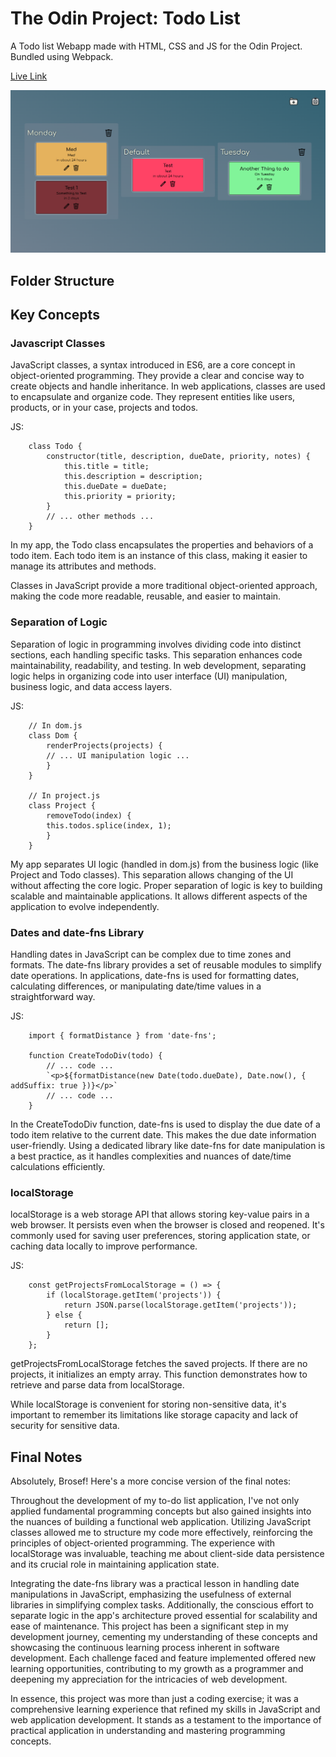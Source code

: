 # The Odin Project: Todo List

A Todo list Webapp made with HTML, CSS and JS for the Odin Project. Bundled using Webpack.

[Live Link](https://antonharbers.github.io/Odin-Todo-List/)

![Repo Image](/src/images/repoImage.png)

## Folder Structure

## Key Concepts

### Javascript Classes

JavaScript classes, a syntax introduced in ES6, are a core concept in object-oriented programming. They provide a clear and concise way to create objects and handle inheritance. In web applications, classes are used to encapsulate and organize code. They represent entities like users, products, or in your case, projects and todos.

JS:

```
    class Todo {
        constructor(title, description, dueDate, priority, notes) {
            this.title = title;
            this.description = description;
            this.dueDate = dueDate;
            this.priority = priority;
        }
        // ... other methods ...
    }
```

In my app, the Todo class encapsulates the properties and behaviors of a todo item. Each todo item is an instance of this class, making it easier to manage its attributes and methods.

Classes in JavaScript provide a more traditional object-oriented approach, making the code more readable, reusable, and easier to maintain.

### Separation of Logic

Separation of logic in programming involves dividing code into distinct sections, each handling specific tasks. This separation enhances code maintainability, readability, and testing. In web development, separating logic helps in organizing code into user interface (UI) manipulation, business logic, and data access layers.

JS:

```
    // In dom.js
    class Dom {
        renderProjects(projects) {
        // ... UI manipulation logic ...
        }
    }

    // In project.js
    class Project {
        removeTodo(index) {
        this.todos.splice(index, 1);
        }
    }
```

My app separates UI logic (handled in dom.js) from the business logic (like Project and Todo classes). This separation allows changing of the UI without affecting the core logic. Proper separation of logic is key to building scalable and maintainable applications. It allows different aspects of the application to evolve independently.

### Dates and date-fns Library

Handling dates in JavaScript can be complex due to time zones and formats. The date-fns library provides a set of reusable modules to simplify date operations. In applications, date-fns is used for formatting dates, calculating differences, or manipulating date/time values in a straightforward way.

JS:

```
    import { formatDistance } from 'date-fns';

    function CreateTodoDiv(todo) {
        // ... code ...
        `<p>${formatDistance(new Date(todo.dueDate), Date.now(), { addSuffix: true })}</p>`
        // ... code ...
    }
```

In the CreateTodoDiv function, date-fns is used to display the due date of a todo item relative to the current date. This makes the due date information user-friendly. Using a dedicated library like date-fns for date manipulation is a best practice, as it handles complexities and nuances of date/time calculations efficiently.

### localStorage

localStorage is a web storage API that allows storing key-value pairs in a web browser. It persists even when the browser is closed and reopened. It's commonly used for saving user preferences, storing application state, or caching data locally to improve performance.

JS:

```
    const getProjectsFromLocalStorage = () => {
        if (localStorage.getItem('projects')) {
            return JSON.parse(localStorage.getItem('projects'));
        } else {
            return [];
        }
    };
```

getProjectsFromLocalStorage fetches the saved projects. If there are no projects, it initializes an empty array. This function demonstrates how to retrieve and parse data from localStorage.

While localStorage is convenient for storing non-sensitive data, it's important to remember its limitations like storage capacity and lack of security for sensitive data.

## Final Notes

Absolutely, Brosef! Here's a more concise version of the final notes:

Throughout the development of my to-do list application, I've not only applied fundamental programming concepts but also gained insights into the nuances of building a functional web application. Utilizing JavaScript classes allowed me to structure my code more effectively, reinforcing the principles of object-oriented programming. The experience with localStorage was invaluable, teaching me about client-side data persistence and its crucial role in maintaining application state.

Integrating the date-fns library was a practical lesson in handling date manipulations in JavaScript, emphasizing the usefulness of external libraries in simplifying complex tasks. Additionally, the conscious effort to separate logic in the app's architecture proved essential for scalability and ease of maintenance. This project has been a significant step in my development journey, cementing my understanding of these concepts and showcasing the continuous learning process inherent in software development. Each challenge faced and feature implemented offered new learning opportunities, contributing to my growth as a programmer and deepening my appreciation for the intricacies of web development.

In essence, this project was more than just a coding exercise; it was a comprehensive learning experience that refined my skills in JavaScript and web application development. It stands as a testament to the importance of practical application in understanding and mastering programming concepts.
